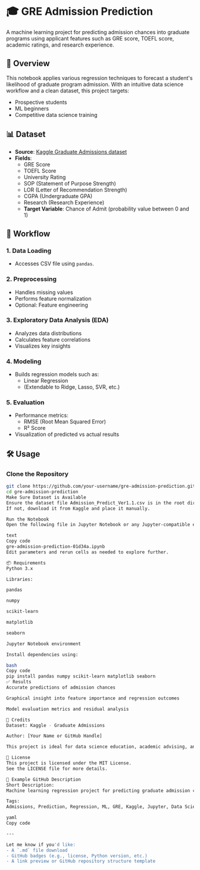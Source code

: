 # 🎓 GRE Admission Prediction

A machine learning project for predicting admission chances into graduate programs using applicant features such as GRE score, TOEFL score, academic ratings, and research experience.

## 📌 Overview

This notebook applies various regression techniques to forecast a student's likelihood of graduate program admission. With an intuitive data science workflow and a clean dataset, this project targets:

- Prospective students  
- ML beginners  
- Competitive data science training  

## 📊 Dataset

- **Source**: [Kaggle Graduate Admissions dataset](https://www.kaggle.com/datasets/mohansacharya/graduate-admissions)  
- **Fields**:
  - GRE Score  
  - TOEFL Score  
  - University Rating  
  - SOP (Statement of Purpose Strength)  
  - LOR (Letter of Recommendation Strength)  
  - CGPA (Undergraduate GPA)  
  - Research (Research Experience)  
  - **Target Variable**: Chance of Admit (probability value between 0 and 1)

## 🔁 Workflow

### 1. Data Loading
- Accesses CSV file using `pandas`.

### 2. Preprocessing
- Handles missing values  
- Performs feature normalization  
- Optional: Feature engineering

### 3. Exploratory Data Analysis (EDA)
- Analyzes data distributions  
- Calculates feature correlations  
- Visualizes key insights

### 4. Modeling
- Builds regression models such as:
  - Linear Regression  
  - (Extendable to Ridge, Lasso, SVR, etc.)

### 5. Evaluation
- Performance metrics:
  - RMSE (Root Mean Squared Error)  
  - R² Score  
- Visualization of predicted vs actual results

## 🛠 Usage

### Clone the Repository
```bash
git clone https://github.com/your-username/gre-admission-prediction.git
cd gre-admission-prediction
Make Sure Dataset is Available
Ensure the dataset file Admission_Predict_Ver1.1.csv is in the root directory.
If not, download it from Kaggle and place it manually.

Run the Notebook
Open the following file in Jupyter Notebook or any Jupyter-compatible environment:

text
Copy code
gre-admission-prediction-01d34a.ipynb
Edit parameters and rerun cells as needed to explore further.

📦 Requirements
Python 3.x

Libraries:

pandas

numpy

scikit-learn

matplotlib

seaborn

Jupyter Notebook environment

Install dependencies using:

bash
Copy code
pip install pandas numpy scikit-learn matplotlib seaborn
✅ Results
Accurate predictions of admission chances

Graphical insight into feature importance and regression outcomes

Model evaluation metrics and residual analysis

🙌 Credits
Dataset: Kaggle - Graduate Admissions

Author: [Your Name or GitHub Handle]

This project is ideal for data science education, academic advising, and skill-building in machine learning.

📄 License
This project is licensed under the MIT License.
See the LICENSE file for more details.

📝 Example GitHub Description
Short Description:
Machine learning regression project for predicting graduate admission chances based on academic profile features (GRE, TOEFL, CGPA, and more). Jupyter notebook approach for student and analyst training.

Tags:
Admissions, Prediction, Regression, ML, GRE, Kaggle, Jupyter, Data Science

yaml
Copy code

---

Let me know if you'd like:
- A `.md` file download
- GitHub badges (e.g., license, Python version, etc.)
- A link preview or GitHub repository structure template
